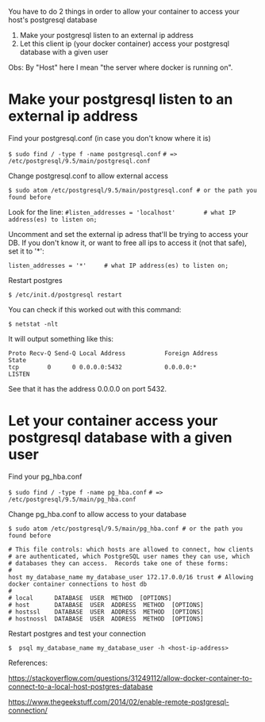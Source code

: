 You have to do 2 things in order to allow your container to access your host's postgresql database
1. Make your postgresql listen to an external ip address
2. Let this client ip  (your docker container) access your postgresql database with a given user

Obs: By "Host" here I mean "the server where docker is running on". 

# Make your postgresql listen to an external ip address
Find your postgresql.conf (in case you don't know where it is)

`$ sudo find / -type f -name postgresql.conf`
`# => /etc/postgresql/9.5/main/postgresql.conf`

Change postgresql.conf to allow external access

`$ sudo atom /etc/postgresql/9.5/main/postgresql.conf # or the path you found before`

Look for the line:
`#listen_addresses = 'localhost'		# what IP address(es) to listen on;`

Uncomment and set the external ip adress that'll be trying to access your DB. 
If you don't know it, or want to free all ips to access it (not that safe), set it to '*':

`listen_addresses = '*'		# what IP address(es) to listen on;`

Restart postgres

```$ /etc/init.d/postgresql restart```

You can check if this worked out with this command:

`$ netstat -nlt`

It will output something like this:
```
Proto Recv-Q Send-Q Local Address           Foreign Address         State      
tcp        0      0 0.0.0.0:5432            0.0.0.0:*               LISTEN 
```
See that it has the address 0.0.0.0 on port 5432.

# Let your container access your postgresql database with a given user
Find your pg_hba.conf

`$ sudo find / -type f -name pg_hba.conf`
`# => /etc/postgresql/9.5/main/pg_hba.conf`

Change pg_hba.conf to allow access to your database

`$ sudo atom /etc/postgresql/9.5/main/pg_hba.conf # or the path you found before`

```
# This file controls: which hosts are allowed to connect, how clients
# are authenticated, which PostgreSQL user names they can use, which
# databases they can access.  Records take one of these forms:
#
host my_database_name my_database_user 172.17.0.0/16 trust # Allowing docker container connections to host db
#
# local      DATABASE  USER  METHOD  [OPTIONS]
# host       DATABASE  USER  ADDRESS  METHOD  [OPTIONS]
# hostssl    DATABASE  USER  ADDRESS  METHOD  [OPTIONS]
# hostnossl  DATABASE  USER  ADDRESS  METHOD  [OPTIONS]
```

Restart postgres and test your connection

`$  psql my_database_name my_database_user -h <host-ip-address>`

References:

https://stackoverflow.com/questions/31249112/allow-docker-container-to-connect-to-a-local-host-postgres-database

https://www.thegeekstuff.com/2014/02/enable-remote-postgresql-connection/
